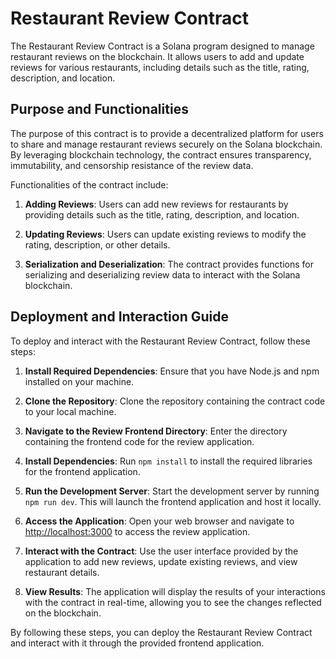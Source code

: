 # Restaurant Review Contract

The Restaurant Review Contract is a Solana program designed to manage restaurant reviews on the blockchain. It allows users to add and update reviews for various restaurants, including details such as the title, rating, description, and location.

## Purpose and Functionalities

The purpose of this contract is to provide a decentralized platform for users to share and manage restaurant reviews securely on the Solana blockchain. By leveraging blockchain technology, the contract ensures transparency, immutability, and censorship resistance of the review data.

Functionalities of the contract include:

1. **Adding Reviews**: Users can add new reviews for restaurants by providing details such as the title, rating, description, and location.

2. **Updating Reviews**: Users can update existing reviews to modify the rating, description, or other details.

3. **Serialization and Deserialization**: The contract provides functions for serializing and deserializing review data to interact with the Solana blockchain.

## Deployment and Interaction Guide

To deploy and interact with the Restaurant Review Contract, follow these steps:

1. **Install Required Dependencies**: Ensure that you have Node.js and npm installed on your machine.

2. **Clone the Repository**: Clone the repository containing the contract code to your local machine.

3. **Navigate to the Review Frontend Directory**: Enter the directory containing the frontend code for the review application.

4. **Install Dependencies**: Run `npm install` to install the required libraries for the frontend application.

5. **Run the Development Server**: Start the development server by running `npm run dev`. This will launch the frontend application and host it locally.

6. **Access the Application**: Open your web browser and navigate to [http://localhost:3000](http://localhost:3000) to access the review application.

7. **Interact with the Contract**: Use the user interface provided by the application to add new reviews, update existing reviews, and view restaurant details.

8. **View Results**: The application will display the results of your interactions with the contract in real-time, allowing you to see the changes reflected on the blockchain.

By following these steps, you can deploy the Restaurant Review Contract and interact with it through the provided frontend application.
